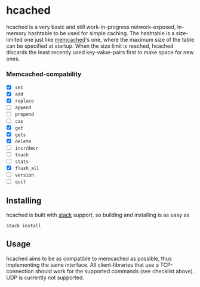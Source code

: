 hcached
=======

hcached is a very basic and still work-in-progress network-exposed, in-memory
hashtable to be used for simple caching. The hashtable is a size-limited one
just like [memcached](http://www.memcached.org/)'s one, where the maximum size
of the table can be specified at startup. When the size limit is reached,
hcached discards the least recently used key-value-pairs first to make space
for new ones.

### Memcached-compability

- [x] `set`
- [x] `add`
- [x] `replace`
- [ ] `append`
- [ ] `prepend`
- [ ] `cas`
- [x] `get`
- [x] `gets`
- [x] `delete`
- [ ] `incr`/`decr`
- [ ] `touch`
- [ ] `stats`
- [x] `flush_all`
- [ ] `version`
- [ ] `quit`

Installing
----------

hcached is built with [stack](https://www.stackage.org/) support, so building
and installing is as easy as

```
stack install
```

Usage
-----

hcached aims to be as compatible to memcached as possible, thus implementing
the same interface. All client-libraries that use a TCP-connection should work
for the supported commands (see checklist above). UDP is currently not
supported.


